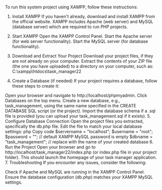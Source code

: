 To run this system project using XAMPP, follow these instructions:

1. Install XAMPP
If you haven't already, download and install XAMPP from the official website. XAMPP includes Apache (web server) and MySQL (database server) which are required to run PHP projects.

2. Start XAMPP
Open the XAMPP Control Panel.
Start the Apache server (for web server functionality).
Start the MySQL server (for database functionality).
3. Download and Extract Your Project
Download your project files, if they are not already on your computer.
Extract the contents of your ZIP file (the one you have uploaded) to a directory on your computer, such as:
C:\xampp\htdocs\task_manager22
4. Create a Database (if needed)
If your project requires a database, follow these steps to create it:

Open your browser and navigate to http://localhost/phpmyadmin.
Click Databases on the top menu.
Create a new database, e.g., task_management, using the same name specified in the CREATE DATABASE SQL script (or the project).
Import the database schema if a .sql file is provided (you can upload your task_management.sql if it exists).
5. Configure Database Connection
Open the project files you extracted, specifically the db.php file.
Edit the file to match your local database settings:
php
Copy code
$servername = "localhost";
$username = "root";
$password = ""; // default XAMPP MySQL password is empty
$dbname = "task_management"; // replace with the name of your created database
6. Run the Project
Open your browser and go to http://localhost/task_manager22/index.php (or index.php file in your project folder).
This should launch the homepage of your task manager application.
7. Troubleshooting
If you encounter any issues, consider the following:

Check if Apache and MySQL are running in the XAMPP Control Panel.
Ensure the database configuration (db.php) matches your XAMPP MySQL settings.
